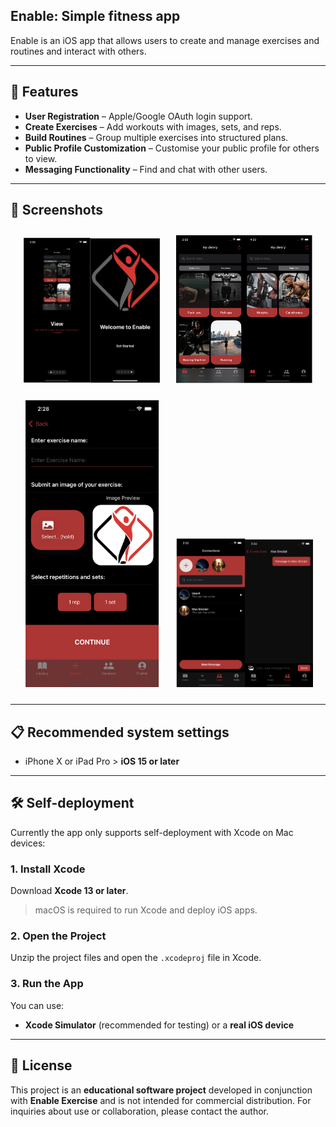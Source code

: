 ## Enable: Simple fitness app

Enable is an iOS app that allows users to create and manage exercises and routines and interact with others.

---

## 📱 Features

- **User Registration** – Apple/Google OAuth login support.
- **Create Exercises** – Add workouts with images, sets, and reps.
- **Build Routines** – Group multiple exercises into structured plans.
- **Public Profile Customization** – Customise your public profile for others to view.
- **Messaging Functionality** – Find and chat with other users.

---

## 📸 Screenshots

<div align="center">
  <img src="readme_assets/walkthrough.png" width="220" alt="App Walkthrough" style="margin: 10px;" />
  <img src="readme_assets/library.png" width="220" alt="Library of Exercises" style="margin: 10px;" />
  <img src="readme_assets/create_exercise.png" width="220" alt="Creating an Exercise" style="margin: 10px;" />
  <img src="readme_assets/chat_view.png" width="220" alt="User Chat Interface" style="margin: 10px;" />
</div>

---

## 📋 Recommended system settings

- iPhone X or iPad Pro > **iOS 15 or later**

---

## 🛠 Self-deployment

Currently the app only supports self-deployment with Xcode on Mac devices:

### 1. Install Xcode

Download **Xcode 13 or later**.

> macOS is required to run Xcode and deploy iOS apps.

### 2. Open the Project

Unzip the project files and open the `.xcodeproj` file in Xcode.

### 3. Run the App

You can use:
- **Xcode Simulator** (recommended for testing) or a **real iOS device**

---

## 📝 License

This project is an **educational software project** developed in conjunction with **Enable Exercise** and is not intended for commercial distribution. For inquiries about use or collaboration, please contact the author.
